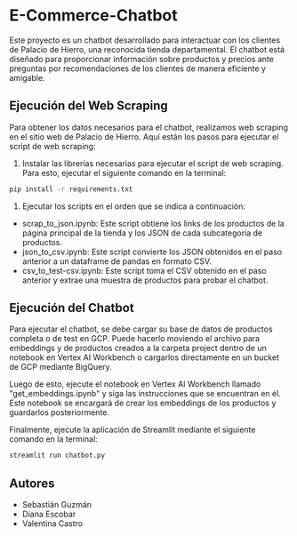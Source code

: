 # E-Commerce-Chatbot

Este proyecto es un chatbot desarrollado para interactuar con los clientes de Palacio de Hierro, una reconocida tienda departamental. El chatbot está diseñado para proporcionar información sobre productos y precios ante preguntas por recomendaciones de los clientes de manera eficiente y amigable.

## Ejecución del Web Scraping

Para obtener los datos necesarios para el chatbot, realizamos web scraping en el sitio web de Palacio de Hierro. Aquí están los pasos para ejecutar el script de web scraping:

1. Instalar las librerías necesarias para ejecutar el script de web scraping. Para esto, ejecutar el siguiente comando en la terminal:

```bash
pip install -r requirements.txt
```

1. Ejecutar los scripts en el orden que se indica a continuación:

- scrap_to_json.ipynb: Este script obtiene los links de los productos de la página principal de la tienda y los JSON de cada subcategoría de productos.
- json_to_csv.ipynb: Este script convierte los JSON obtenidos en el paso anterior a un dataframe de pandas en formato CSV.
- csv_to_test-csv.ipynb: Este script toma el CSV obtenido en el paso anterior y extrae una muestra de productos para probar el chatbot.
  
## Ejecución del Chatbot

Para ejecutar el chatbot, se debe cargar su base de datos de productos completa o de test en GCP. Puede hacerlo moviendo el archivo para embeddings y de productos creados a la carpeta project dentro de un notebook en Vertex AI Workbench o cargarlos directamente en un bucket de GCP mediante BigQuery.

Luego de esto, ejecute el notebook en Vertex AI Workbench llamado "get_embeddings.ipynb" y siga las instrucciones que se encuentran en él. Este notebook se encargará de crear los embeddings de los productos y guardarlos posteriormente.

Finalmente, ejecute la aplicación de Streamlit mediante el siguiente comando en la terminal:

```bash
streamlit run chatbot.py
```

## Autores
- Sebastián Guzmán
- Diana Escobar
- Valentina Castro